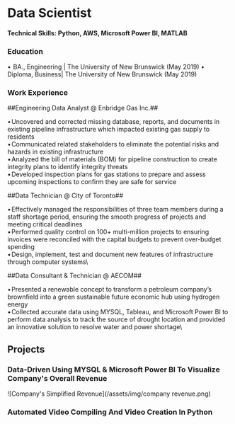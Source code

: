 # Data Scientist
#### Technical Skills: Python, AWS, Microsoft Power BI, MATLAB

### Education
•  BA., Engineering | The University of New Brunswick (May 2019)
•  Diploma, Business| The University of New Brunswick (May 2019)

### Work Experience 
##Engineering Data Analyst @ Enbridge Gas Inc.##

• Uncovered and corrected missing database, reports, and documents in existing pipeline infrastructure which impacted existing gas supply to residents\
• Communicated related stakeholders to eliminate the potential risks and hazards in existing infrastructure\
• Analyzed the bill of materials (BOM) for pipeline construction to create integrity plans to identify integrity threats\
• Developed inspection plans for gas stations to prepare and assess upcoming inspections to confirm they are safe for service

##Data Technician @ City of Toronto##

• Effectively managed the responsibilities of three team members during a staff shortage period, ensuring the smooth progress of projects and meeting critical deadlines\
• Performed quality control on 100+ multi-million projects to ensuring invoices were reconciled with the capital budgets to prevent over-budget spending\
• Design, implement, test and document new features of infrastructure through computer systems\

##Data Consultant & Technician @ AECOM##

• Presented a renewable concept to transform a petroleum company’s brownfield into a green sustainable future economic hub using hydrogen energy\
• Collected accurate data using MYSQL, Tableau, and Microsoft Power BI to perform data analysis to track the source of drought location and provided an innovative solution to resolve water and power shortage\

## Projects
### Data-Driven Using MYSQL & Microsoft Power BI To Visualize Company's Overall Revenue
![Company's Simplified Revenue](/assets/img/company revenue.png) 

### Automated Video Compiling And Video Creation In Python


